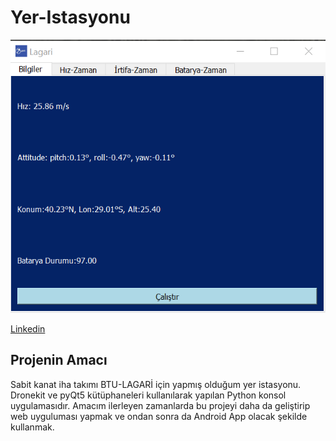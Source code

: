 # Yer-Istasyonu
![Yer istasyonu resmi](https://github.com/YakupTopaloglu/Yer-Istasyonu/blob/main/Bilgiler%20sekmesi.png)

[Linkedin](https://www.linkedin.com/in/yakup-topaloglu-a4ab39245?lipi=urn%3Ali%3Apage%3Ad_flagship3_profile_view_base_contact_details%3BrCEPkC0GRJWwx05SYR%2Bd4Q%3D%3D)

## Projenin Amacı
Sabit kanat iha takımı BTU-LAGARİ için yapmış olduğum yer istasyonu.
Dronekit ve pyQt5 kütüphaneleri kullanılarak yapılan Python konsol uygulamasıdır.
Amacım ilerleyen zamanlarda bu projeyi daha da geliştirip web uyguluması yapmak ve ondan sonra da Android App olacak şekilde kullanmak.

